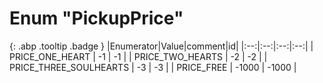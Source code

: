 # Enum "PickupPrice"
[ ](#){: .abp .tooltip .badge }
|Enumerator|Value|comment|id|
|:--:|:--:|:--:|:--:|
| PRICE_ONE_HEART | -1 | -1 |
| PRICE_TWO_HEARTS | -2 | -2 |
| PRICE_THREE_SOULHEARTS | -3 | -3 |
| PRICE_FREE | -1000 | -1000 |